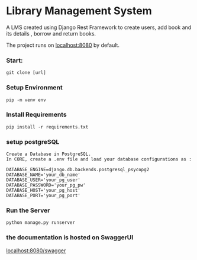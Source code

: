 # Library Management System

A LMS created using Django Rest Framework to create users, add book and its details , borrow and return books.

The project runs on [localhost:8080](http://localhost:8080) by default.

### Start:

    git clone [url]

### Setup Environment

    pip -m venv env

### Install Requirements

    pip install -r requirements.txt

### setup postgreSQL

    Create a Database in PostgreSQL.
    In CORE, create a .env file and load your database configurations as :

    DATABASE_ENGINE=django.db.backends.postgresql_psycopg2
    DATABASE_NAME='your_db_name'
    DATABASE_USER='your_pg_user'
    DATABASE_PASSWORD='your_pg_pw'
    DATABASE_HOST='your_pg_host'
    DATABASE_PORT='your_pg_port'

### Run the Server

    python manage.py runserver

### the documentation is hosted on SwaggerUI

[localhost:8080/swagger](http://localhost:8080/swagger)
